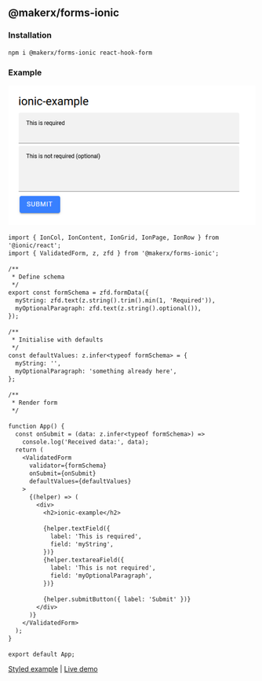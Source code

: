 ## @makerx/forms-ionic

### Installation

```bash
npm i @makerx/forms-ionic react-hook-form
```

### Example

![Example](ionic-example.png?raw=true)

```tsx
import { IonCol, IonContent, IonGrid, IonPage, IonRow } from '@ionic/react';
import { ValidatedForm, z, zfd } from '@makerx/forms-ionic';

/**
 * Define schema
 */
export const formSchema = zfd.formData({
  myString: zfd.text(z.string().trim().min(1, 'Required')),
  myOptionalParagraph: zfd.text(z.string().optional()),
});

/**
 * Initialise with defaults
 */
const defaultValues: z.infer<typeof formSchema> = {
  myString: '',
  myOptionalParagraph: 'something already here',
};

/**
 * Render form
 */

function App() {
  const onSubmit = (data: z.infer<typeof formSchema>) =>
    console.log('Received data:', data);
  return (
    <ValidatedForm
      validator={formSchema}
      onSubmit={onSubmit}
      defaultValues={defaultValues}
    >
      {(helper) => (
        <div>
          <h2>ionic-example</h2>

          {helper.textField({
            label: 'This is required',
            field: 'myString',
          })}
          {helper.textareaField({
            label: 'This is not required',
            field: 'myOptionalParagraph',
          })}

          {helper.submitButton({ label: 'Submit' })}
        </div>
      )}
    </ValidatedForm>
  );
}

export default App;
```

[Styled example](https://github.com/MakerXStudio/forms/blob/main/packages/ionic-example/src/App.tsx) | [Live demo](https://makerxstudio.github.io/forms/ionic-example)

